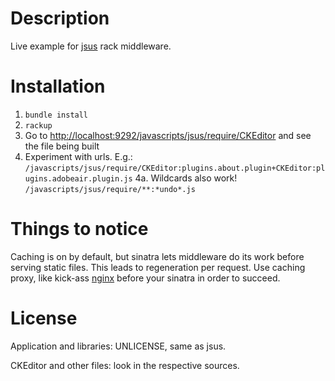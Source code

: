 Description
===========

Live example for [jsus](https://github.com/markiz/jsus) rack middleware.

Installation
============

1. `bundle install`
2. `rackup`
3. Go to [http://localhost:9292/javascripts/jsus/require/CKEditor](http://localhost:9292/javascripts/jsus/require/CKEditor)
and see the file being built
4. Experiment with urls. E.g.: `/javascripts/jsus/require/CKEditor:plugins.about.plugin+CKEditor:plugins.adobeair.plugin.js`
4a. Wildcards also work! `/javascripts/jsus/require/**:*undo*.js`


Things to notice
================

Caching is on by default, but sinatra lets middleware do its work before serving
static files. This leads to regeneration per request. Use caching proxy, like
kick-ass [nginx](http://nginx.org/) before your sinatra in order to succeed.


License
=======

Application and libraries: UNLICENSE, same as jsus.

CKEditor and other files: look in the respective sources.
